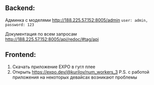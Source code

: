 ## Backend:
Админка с моделями http://188.225.57.152:8005/admin  `user: admin, password: 123`

Документация по всем запросам http://188.225.57.152:8005/api/redoc/#tag/api

## Frontend:
1) Скачать приложение EXPO в гугл плее
2) Открыть https://expo.dev/@kurilov/num_workers_3
P.S. с работой приложения на некоторых девайсах возникают проблемы
